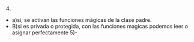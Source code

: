 4)
- a)sí, se activan las funciones mágicas de la clase padre.
- B)si es privada o protegida, con las funciones magicas podemos leer o asignar perfectamente
5)- 